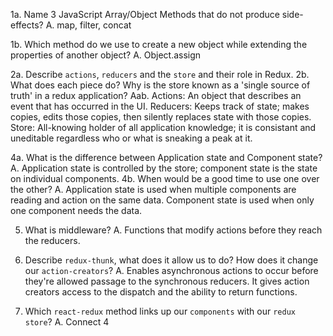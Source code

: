 1a. Name 3 JavaScript Array/Object Methods that do not produce side-effects?
A. map, filter, concat

1b. Which method do we use to create a new object while extending the properties of another object?
A. Object.assign

2a. Describe `actions`, `reducers` and the `store` and their role in Redux.
2b. What does each piece do? Why is the store known as a 'single source of truth' in a redux application?
Aab.
    Actions: An object that describes an event that has occurred in the UI.
    Reducers: Keeps track of state; makes copies, edits those copies, then silently replaces state with those copies.
    Store: All-knowing holder of all application knowledge; it is consistant and uneditable regardless who or what is sneaking a peak at it.


4a. What is the difference between Application state and Component state?
A. Application state is controlled by the store; component state is the state on individual components.
4b. When would be a good time to use one over the other?
A.  Application state is used when multiple components are reading and action on the same data. Component state is used when only one component needs the data.

5.  What is middleware?
A.  Functions that modify actions before they reach the reducers.

6.  Describe `redux-thunk`, what does it allow us to do? How does it change our `action-creators`?
A.  Enables asynchronous actions to occur before they're allowed passage to the synchronous reducers. It gives action creators access to the dispatch and the ability to return functions.

6.  Which `react-redux` method links up our `components` with our `redux store`?
A.  Connect 4